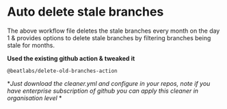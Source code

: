 # Auto delete stale branches

The above workflow file deletes the stale branches every month on the day 1 & provides options to delete stale branches by filtering branches being stale for months.

**Used the existing github action & tweaked it**

    @beatlabs/delete-old-branches-action

**Just download the cleaner.yml and configure in your repos, note if you have enterprise subscription of github you can apply this cleaner in organisation level* *


